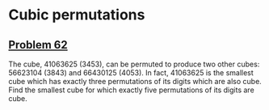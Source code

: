 # Cubic permutations
## [Problem 62](https://projecteuler.net/problem=62)
The cube, 41063625 (3453), can be permuted to produce two other cubes: 56623104 (3843) and 66430125 (4053). In fact, 41063625 is the smallest cube which has exactly three permutations of its digits which are also cube.
Find the smallest cube for which exactly five permutations of its digits are cube.
